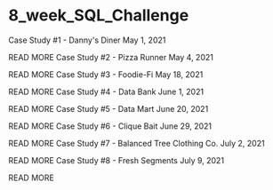 # 8_week_SQL_Challenge
Case Study #1 - Danny's Diner
May 1, 2021



READ MORE
Case Study #2 - Pizza Runner
May 4, 2021



READ MORE
Case Study #3 - Foodie-Fi
May 18, 2021



READ MORE
Case Study #4 - Data Bank
June 1, 2021



READ MORE
Case Study #5 - Data Mart
June 20, 2021



READ MORE
Case Study #6 - Clique Bait
June 29, 2021



READ MORE
Case Study #7 - Balanced Tree Clothing Co.
July 2, 2021



READ MORE
Case Study #8 - Fresh Segments
July 9, 2021



READ MORE
